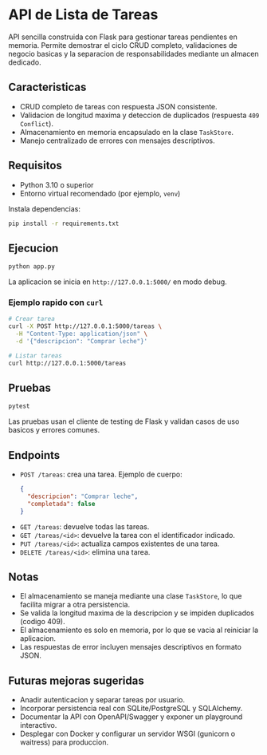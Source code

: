 # API de Lista de Tareas

API sencilla construida con Flask para gestionar tareas pendientes en memoria. Permite demostrar el ciclo CRUD completo, validaciones de negocio basicas y la separacion de responsabilidades mediante un almacen dedicado.

## Caracteristicas

- CRUD completo de tareas con respuesta JSON consistente.
- Validacion de longitud maxima y deteccion de duplicados (respuesta `409 Conflict`).
- Almacenamiento en memoria encapsulado en la clase `TaskStore`.
- Manejo centralizado de errores con mensajes descriptivos.

## Requisitos

- Python 3.10 o superior
- Entorno virtual recomendado (por ejemplo, `venv`)

Instala dependencias:

```bash
pip install -r requirements.txt
```

## Ejecucion

```bash
python app.py
```

La aplicacion se inicia en `http://127.0.0.1:5000/` en modo debug.

### Ejemplo rapido con `curl`

```bash
# Crear tarea
curl -X POST http://127.0.0.1:5000/tareas \
  -H "Content-Type: application/json" \
  -d '{"descripcion": "Comprar leche"}'

# Listar tareas
curl http://127.0.0.1:5000/tareas
```

## Pruebas

```bash
pytest
```

Las pruebas usan el cliente de testing de Flask y validan casos de uso basicos y errores comunes.

## Endpoints

- `POST /tareas`: crea una tarea. Ejemplo de cuerpo:
  ```json
  {
    "descripcion": "Comprar leche",
    "completada": false
  }
  ```
- `GET /tareas`: devuelve todas las tareas.
- `GET /tareas/<id>`: devuelve la tarea con el identificador indicado.
- `PUT /tareas/<id>`: actualiza campos existentes de una tarea.
- `DELETE /tareas/<id>`: elimina una tarea.

## Notas

- El almacenamiento se maneja mediante una clase `TaskStore`, lo que facilita migrar a otra persistencia.
- Se valida la longitud maxima de la descripcion y se impiden duplicados (codigo 409).
- El almacenamiento es solo en memoria, por lo que se vacia al reiniciar la aplicacion.
- Las respuestas de error incluyen mensajes descriptivos en formato JSON.

## Futuras mejoras sugeridas

- Anadir autenticacion y separar tareas por usuario.
- Incorporar persistencia real con SQLite/PostgreSQL y SQLAlchemy.
- Documentar la API con OpenAPI/Swagger y exponer un playground interactivo.
- Desplegar con Docker y configurar un servidor WSGI (gunicorn o waitress) para produccion.
